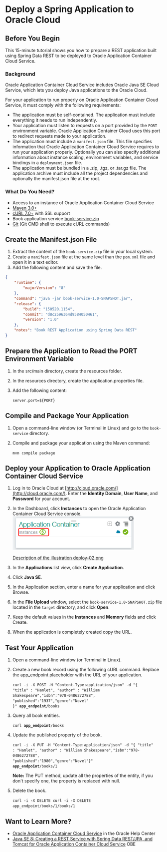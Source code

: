 # Deploy a Spring Application to Oracle Cloud #

## Before You Begin ##
This 15-minute tutorial shows you how to prepare a REST application built using Spring Data REST to be deployed to Oracle Application Container Cloud Service.
                            
### Background ###
Oracle Application Container Cloud Service includes Oracle Java SE Cloud Service, which lets you deploy Java applications to the Oracle Cloud.

For your application to run properly on Oracle Application Container Cloud Service, it must comply with the following requirements:

* The application must be self-contained. The application must include everything it needs to run independently.
* Your application must listen to requests on a port provided by the `PORT` environment variable. Oracle Application Container Cloud uses this port to redirect requests made to your application.
* The application must include a `manifest.json` file. This file specifies information that Oracle Application Container Cloud Service requires to run your application properly. Optionally you can also specify additional information about instance scaling, environment variables, and service bindings in a `deployment.json` file.
* The application must be bundled in a .zip, .tgz, or .tar.gz file. The application archive must include all the project dependencies and optionally the manifest.json file at the root.

### What Do You Need? ###

* Access to an instance of Oracle Application Container Cloud Service
* [Maven 3.0+](http://maven.apache.org/download.cgi)
* [cURL 7.0+](http://curl.haxx.se/download.html) with SSL support
* Book application service [book-service.zip](files/book-service.zip)
* [Git](https://git-scm.com/downloads) (Git CMD shell to execute cURL commands)

## Create the Manifest.json File ##
1. Extract the content of the `book-service.zip` file in your local system.
2. Create a `manifest.json` file at the same level than the `pom.xml` file and open it in a text editor.
3. Add the following content and save the file.
````json
{
    "runtime": {
        "majorVersion": "8"
    },
    "command": "java -jar book-service-1.0-SNAPSHOT.jar",
    "release": {
        "build": "150520.1154",
        "commit": "d8c2596364d9584050461",
        "version": "1.0"
    },
    "notes": "Book REST Application using Spring Data REST"
}
````
## Prepare the Application to Read the PORT Environment Variable ##
1. In the src/main directory, create the resources folder.
2. In the resources directory, create the application.properties file.
3. Add the following content:

   `server.port=${PORT}`

## Compile and Package Your Application ##

1. Open a command-line window (or Terminal in Linux) and go to the `book-service` directory.
2. Compile and package your application using the Maven command:

    `mvn compile package`
    
## Deploy your Application to Oracle Application Container Cloud Service ##
1. Log in to Oracle Cloud at [http://cloud.oracle.com/](http://cloud.oracle.com/). Enter the **Identity Domain**, **User Name**, and **Password** for your account.
2. In the Dashboard, click **Instances** to open the Oracle Application Container Cloud Service console.
   ![deploy-02.jpg](img/deploy-02.png)

   [Description of the illustration deploy-02.png](files/deploy-02.txt)

3. In the **Applications** list view, click **Create Application**.
4. Click **Java SE**.
5. In the Application section, enter a name for your application and click Browse.
6. In the **File Upload** window, select the `book-service-1.0-SNAPSHOT.zip` file located in the `target` directory, and click **Open**.
7. Keep the default values in the **Instances** and **Memory** fields and click Create.
8. When the application is completely created copy the URL. 

## Test Your Application ##
1. Open a command-line window (or Terminal in Linux).
2. Create a new book record using the following cURL command. Replace the app_endpoint placeholder with the URL of your application.

   <code>curl -i -X POST -H "Content-Type:application/json" -d "{ \"title\" : \"Hamlet\",  \"author\" : \"William Shakespeare\",\"isbn\":\"978-0486272788\", \"published\":\"1937\",\"genre\":\"Novel\" }" <b>app_endpoint</b>/books</code>
3. Query all book entities.

   <code>curl <b>app_endpoint</b>/books</code>

4. Update the published property of the book. 

   <code>curl -i -X PUT -H "Content-Type:application/json" -d "{ \"title\" : \"Hamlet\",  \"author\" : \"William Shakespeare\",\"isbn\":\"978-0486272788\", \"published\":\"1980\",\"genre\":\"Novel\"}" <b>app_endpoint</b>/books/1</code>
   
   **Note:** The PUT method, update all the properties of the entity, if you don't specify one, the property is replaced with null.

5. Delete the book.

   <code>curl -i -X DELETE curl -i -X DELETE app_endpoint/books/1/books/1</code>

## Want to Learn More? ##

* [Oracle Application Container Cloud Service](http://docs.oracle.com/en/cloud/paas/app-container-cloud/index.html) in the Oracle Help Center
* [Java SE 8: Creating a REST Service with Spring Data REST/JPA, and Tomcat for Oracle Application Container Cloud Service](https://apexapps.oracle.com/pls/apex/f?p=44785:112:::::P112_CONTENT_ID:18875) OBE
